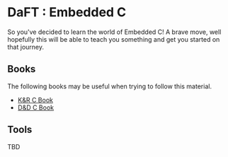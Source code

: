 # DaFT : Embedded C

So you've decided to learn the world of Embedded C! A brave move, well hopefully this will be able to teach you something and get you started on that journey.

## Books

The following books may be useful when trying to follow this material.

- [K&R C Book](https://www.amazon.co.uk/C-Programming-Language-2nd/dp/0131103628)
- [D&D C Book](https://www.amazon.co.uk/How-Program-Studies-Applications-Programming-dp-1292437073/dp/1292437073/ref=dp_ob_title_bk)

## Tools

TBD
